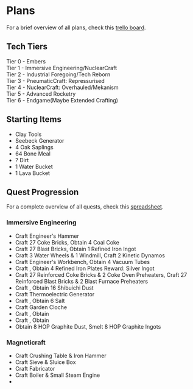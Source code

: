 # Plans
For a brief overview of all plans, check this [trello board](https://trello.com/b/WI8cXcFQ/nucleon).

## Tech Tiers
Tier 0 - Embers <br/>
Tier 1 - Immersive Engineering/NuclearCraft <br/>
Tier 2 - Industrial Foregoing/Tech Reborn <br/>
Tier 3 - PneumaticCraft: Repressurised <br/>
Tier 4 - NuclearCraft: Overhauled/Mekanism <br/>
Tier 5 - Advanced Rocketry <br/>
Tier 6 - Endgame(Maybe Extended Crafting)

## Starting Items
- Clay Tools
- Seebeck Generator
- 4 Oak Saplings
- 64 Bone Meal
- ? Dirt
- 1 Water Bucket
- 1 Lava Bucket

## Quest Progression
For a complete overview of all quests, check this [spreadsheet](https://docs.google.com/spreadsheets/d/1pCW8k6wQiGOYP3mT-NgpaflCud0b_daj5zEmHEcLDmw/edit?usp=drivesdk). 

### Immersive Engineering
- Craft Engineer's Hammer
- Craft 27 Coke Bricks, Obtain 4 Coal Coke
- Craft 27 Blast Bricks, Obtain 1 Refined Iron Ingot
- Craft 3 Water Wheels & 1 Windmill, Craft 2 Kinetic Dynamos
- Craft Engineer's Workbench, Obtain 4 Vacuum Tubes
- Craft <Stuff for Metal Press>, Obtain 4 Refined Iron Plates Reward: Silver Ingot
- Craft 27 Reinforced Coke Bricks & 2 Coke Oven Preheaters, Craft 27 Reinforced Blast Bricks & 2 Blast Furnace Preheaters
- Craft <Stuff for Crusher>, Obtain 16 Shibuichi Dust
- Craft Thermoelectric Generator
- Craft <Stuff for Distiller>, Obtain 6 Salt
- Craft Garden Cloche
- Craft <Stuff for Mixer>, Obtain
- Craft <Stuff for Squeezer>, Obtain 
- Obtain 8 HOP Graphite Dust, Smelt 8 HOP Graphite Ingots

### Magneticraft
- Craft Crushing Table & Iron Hammer
- Craft Sieve & Sluice Box
- Craft Fabricator
- Craft Boiler & Small Steam Engine
- 

<!--Quest 15: Craft Solar Panel, Boiler and Small Steam Engine>
<!--Quest 17: Craft Big Steam Boiler, Steam Turbine and Solar Tower>
<!--Quest 18-20: Continue Magneticraft and IE, unlocking silver, nickel and gold along the way>
<!--Quest 21: Make HOP Graphite and Heavy Steel Plate>

<!--Quest 22: Craft 4 Tree Fluid Extractors, Latex Processing Unit and Machine Frame(TR)>
<!--Quest 23: Craft 12 Plastic, then a Machine Case>
<!--Quest 24: Craft Protein Generator and Protein Reactor. Reward: Coal>
<!--Quest 25: Craft Bioreactor and Biofuel Generator>
<!--Quest 26: Craft Mob Grinder. Reward: Diamond,  Ingot>
<!--Quest 27: Make 10000mB Mob Essence>
<!--Quest 28-36: Continue TR, unlocking emerald, oil along the way>
<!--Quest 37: Make 360K NaK Coolant Cell>
<!--Quest 38: Start PneumaticCraft>
<!--Quest 39-43: Continue PneumaticCraft, unlocking platinum, tungsten and osmium>
<!--Quest 44: Make LPG>
<!--Quest 45: Start NuclearCraft and Mekanism>
<!--Quest 46-57: Continue NuclearCraft and Mekanism, unlocking Iridium and Titanium along the way>
<!--Quest 58: Make Rocket Fuel>
<!--Quest 59: Start Advanced Rocketry>
<!--Quest 59-66: Continue Advanced Rocketry>
<!--Quest 66-74: Reach Endgame>

## Energy's Matter Progression
Tier 0 - Molecular Transmutator <br/>
Tier 1 - Uses most basic Fusion Reactor <br/>
Tier 2 - Unlock Particle Injector, Upgrade Cooling Pump <br/>
Tier 3 - Quantum Computational Engine and Molecular Fabricator, upgrade Cooling Pump <br/>
Tier 4 - Unlock Tier 2 Particle Injector <br/>
Tier 5 - Baryonic Annihilation Chamber and Dyson Swarm Launch Pad <br/>
Tier 6 - Black Hole Reactor

## Modular Machines
- Embers Advanced Alchemy Multiblock

## CraftTweaker
### Unwanted Recipes
#### Quartz Grindstone
- Crystals(Mek Ore Processing) to Dusts
- Ender Pearl/Resonant Clathrate to Ender Dust
- Sky Stone to Sky Stone Dust

#### Stamper (Embers)
- Molten Liquid to Gears
- Molten Metals to Ingots
- Molten Metals to Plates
- Molten Metals to Nuggets

#### Crusher (Immersive Engineering)
- Coal Coke to Coke Dust
- Block of Coal Coke to Coke Dusts

#### Crushing Table(Magneticraft)
- Steel Ingot to Double Steel Plate
- Metal Blocks to Double Plates

- Boron Ingot to Boron Plate
- Cobalt Ingot to Cobalt Plate
- Lithium Ingot to Lithium Plate
- Magnesium Ingot to Magnesium Plate
- Osmium Ingot to Osmium Plate

- Boron Ore to Boron Rocky Chunk
- Iridium Ore to Iridium Rocky Chunk
- Lithium Ore to Lithium Rocky Chunk
- Magnesium Ore to Magnesium Rocky Chunk
- Platinum Ore to Platinum Rocky Chunk
- Thorium Ore to Thorium Rocky Chunk
- Titanium Ore to Titanium Rocky Chunk
- Uranium Ore to Uranium Rocky Chunk

#### Grinder(Magneticraft)
- Ingots to Dusts

- Redstone Ore to Redstone
- Certus Quartz Ore to Certus Quartz
- Diamond Ore to Diamond
- Dilithium Ore to Dilithium Crystal
- Peridot Ore to Peridot
- Ruby Ore to Ruby
- Sapphire Ore to Sapphire
- Trinitite-covered Sand to Trinitite
- Bauxite Ore to Bauxite Dust
- Cinnabar Ore to Cinnabar Dust
- Pyrite Ore to Pyrite Dust
- Sodalite Ore to Sodalite Dust
- Sphalerite Ore to Sphalerite Dust

- Thorium Ore to Thorium Rocky Chunk
- Uranium Ore to Uranium Rocky Chunk
- Boron Ore to Boron Rocky Chunk
- Lithium Ore to Lithium Rocky Chunk
- Magnesium Ore to Magnesium Rocky Chunk
- Iridium Ore to Iridium Rocky Chunk
- Platinum Ore to Platinum Rocky Chunk
- Titanium Ore to Titanium Rocky Chunk

#### Sluice Box (Magneticraft)
- Galena Rocky Chunk to Silver & Lead Chunk
- Zinc Rocky Chunk to Zinc Chunk
- Boron Rocky Chunk to Boron Chunk
- Iridium Rocky Chunk to Iridium Chunk
- Lithium Rocky Chunk to Lithium Chunk
- Magnesium Rocky Chunk to Magnesium Chunk
- Platinum Rocky Chunk to Platinum Chunk
- Thorium Rocky Chunk to Thorium Chunk
- Titanium Rocky Chunk to Titanium Chunk
- Uranium Rocky Chunk to Uranium Chunk

#### Sieve (Magneticraft)
- Galena Rocky Chunk to Silver & Lead Chunk
- Zinc Rocky Chunk to Zinc Chunk
- Boron Rocky Chunk to Boron Chunk
- Iridium Rocky Chunk to Iridium Chunk
- Lithium Rocky Chunk to Lithium Chunk
- Magnesium Rocky Chunk to Magnesium Chunk
- Platinum Rocky Chunk to Platinum Chunk
- Thorium Rocky Chunk to Thorium Chunk
- Titanium Rocky Chunk to Titanium Chunk
- Uranium Rocky Chunk to Uranium Chunk

#### Combiner (Mekanism)
- Coal to Coal Ore

#### Chemical Crystallizer
- Clean Cobalt Slurry to Cobalt Crystal
- Clean Titanium Slurry to Titanium Crystal

#### Enrichment Chamber (Mekanism)
- Gem Dusts to Gems
- AE2 Crystal Seeds to Pure Crystals

#### Manufactory (NuclearCraft)
- Coal to Pulverized Coal
- Charcoal to Pulverized Charcoal
- Coal Dust to Graphite Dust
- Rhodocrosite to Crushed Rhodocrosite
- Crushed Villaumite to Sodium Flouride
- Crushed Carobbiite to Potassium Flouride
- Sand to Silicon Ingot
- Coke Dusts to HOP Graphite Dust
- Certus Quartz Crystal to Certus Quartz Dust
- Fluix Crystal to Fluix Dust
- Aluminium Ore to Pulverized Aluminum
- Aluminium Ingot to Pulverized Aluminum
- Chrome Ingot to Chrome Dust

#### Pressurizer (NuclearCraft)
- Graphite Dust to Coal
- Graphite Ingot to Pyrolytic Carbon
- Ender Dust to Ender Pearl
- Carbon Mesh to Carbon Plate
- Aluminum Ingot to Aluminum Plate
- Aluminium Plates to Dense Aluminium Plate

- Gem Dusts to Gems

#### Compressor (Tech Reborn)
- Advanced Alloy Ingot to Advanced Alloy Plate
- Carbon Mesh to Carbon Plate
- Wood Planks to Wood Plate
- Coke Dust to HOP Graphite Dust

- Gems to Gem Plates
- Gem Dusts to Gem Plates

#### Grinder (Tech Reborn)
- Storage Blocks to Dusts

#### Implosion Compressor (Tech Reborn)
- Redstone Blocks to Red Garnet Dust

#### Industrial Blast Furnace (Tech Reborn)
- Galena Dust to Silver and Lead Ingot
- Iridium Dust to Iridium Ingot
- Piles of Iridium Dust to Iridium Ingot

#### Plate Bending Machine (Tech Reborn)
- Ingots to Plates